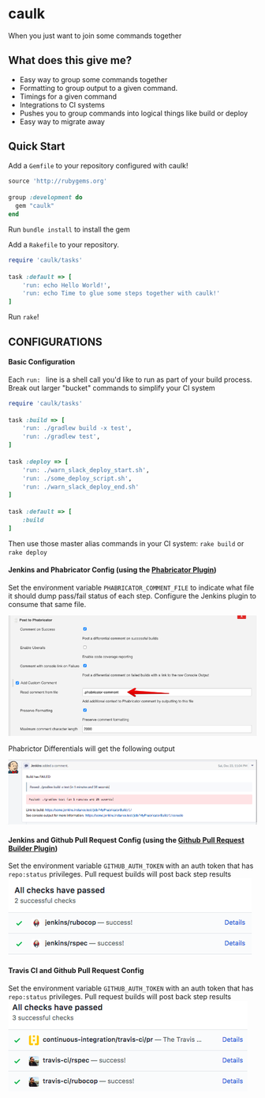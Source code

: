# caulk
When you just want to join some commands together

## What does this give me?
* Easy way to group some commands together
* Formatting to group output to a given command.
* Timings for a given command
* Integrations to CI systems
* Pushes you to group commands into logical things like build or deploy
* Easy way to migrate away

## Quick Start

Add a `Gemfile` to your repository configured with caulk!
``` ruby
source 'http://rubygems.org'

group :development do
  gem "caulk"
end
```

Run `bundle install` to install the gem

Add a `Rakefile` to your repository. 
``` ruby
require 'caulk/tasks'

task :default => [
    'run: echo Hello World!',
    'run: echo Time to glue some steps together with caulk!'
]

```

Run `rake`!

## CONFIGURATIONS
#### Basic Configuration
Each `run: ` line is a shell call you'd like to run as part of your build process. Break out larger "bucket" commands to simplify your CI system

``` ruby
require 'caulk/tasks'

task :build => [
    'run: ./gradlew build -x test',
    'run: ./gradlew test',
]

task :deploy => [
    'run: ./warn_slack_deploy_start.sh',
    'run: ./some_deploy_script.sh',
    'run: ./warn_slack_deploy_end.sh'
]

task :default => [
    :build
]

```
Then use those master alias commands in your CI system: `rake build` or `rake deploy`


#### Jenkins and Phabricator Config (using the [Phabricator Plugin](https://plugins.jenkins.io/phabricator-plugin)) 
Set the environment variable `PHABRICATOR_COMMENT_FILE` to indicate what file it should dump pass/fail status of each step. Configure the Jenkins plugin to consume that same file.

![phab](https://raw.githubusercontent.com/patternpaul/caulk/master/readme/phab.png "phab")

Phabrictor Differentials will get the following output

![phab-output](https://raw.githubusercontent.com/patternpaul/caulk/master/readme/phab-output.png "phab-output")

#### Jenkins and Github Pull Request Config (using the [Github Pull Request Builder Plugin](https://plugins.jenkins.io/ghprb))
Set the environment variable `GITHUB_AUTH_TOKEN` with an auth token that has `repo:status` privileges. Pull request builds will post back step results
![jenkins-output](https://raw.githubusercontent.com/patternpaul/caulk/master/readme/jenkins.png "jenkins-output")

#### Travis CI and Github Pull Request Config
Set the environment variable `GITHUB_AUTH_TOKEN` with an auth token that has `repo:status` privileges. Pull request builds will post back step results
![travis-output](https://raw.githubusercontent.com/patternpaul/caulk/master/readme/travis.png "travis-output")
